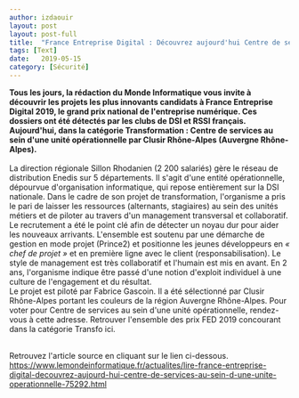 ```yaml
---
author: izdaouir
layout: post
layout: post-full
title:  "France Entreprise Digital : Découvrez aujourd'hui Centre de services au sein d'une unité opérationnelle"
tags: [Text]
date:   2019-05-15 
category: [Sécurité]
---
```


**Tous les jours, la rédaction du Monde Informatique vous invite à découvrir les projets les plus innovants candidats à France Entreprise Digital 2019, le grand prix national de l'entreprise numérique. Ces dossiers ont été détectés par les clubs de DSI et RSSI français. Aujourd'hui, dans la catégorie Transformation : Centre de services au sein d'une unité opérationnelle par Clusir Rhône-Alpes (Auvergne Rhône-Alpes).**  
<br/>
La direction régionale Sillon Rhodanien (2 200 salariés) gère le réseau de distribution Enedis sur 5 départements. Il s'agit d'une entité opérationnelle, dépourvue d'organisation informatique, qui repose entièrement sur la DSI nationale. Dans le cadre de son projet de transformation, l'organisme a pris le pari de laisser les ressources (alternants, stagiaires) au sein des unités métiers et de piloter au travers d'un management transversal et collaboratif. Le recrutement a été le point clé afin de détecter un noyau dur pour aider les nouveaux arrivants. L'ensemble est soutenu par une démarche de gestion en mode projet (Prince2) et positionne les jeunes développeurs en *« chef de projet »* et en première ligne avec le client (responsabilisation). Le style de management est très collaboratif et l'humain est mis en avant. En 2 ans, l'organisme indique être passé d'une notion d'exploit individuel à une culture de l'engagement et du résultat.
<br/>
Le projet est piloté par Fabrice Gascoin. Il a été sélectionné par Clusir Rhône-Alpes portant les couleurs de la région Auvergne Rhône-Alpes. Pour voter pour Centre de services au sein d'une unité opérationnelle, rendez-vous à cette adresse. Retrouver l'ensemble des prix FED 2019 concourant dans la catégorie Transfo ici.
<br/>
<br/>

Retrouvez l'article source en cliquant sur le lien ci-dessous.
<br>
<https://www.lemondeinformatique.fr/actualites/lire-france-entreprise-digital-decouvrez-aujourd-hui-centre-de-services-au-sein-d-une-unite-operationnelle-75292.html>


